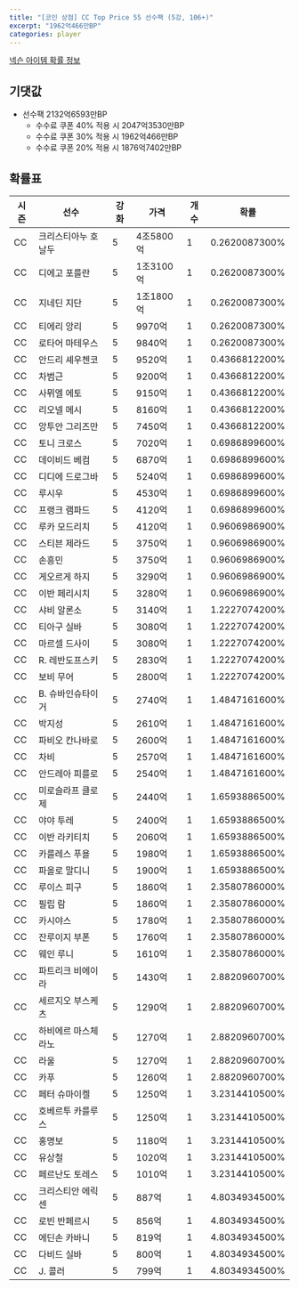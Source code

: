 ```yaml
---
title: "[코인 상점] CC Top Price 55 선수팩 (5강, 106+)"
excerpt: "1962억466만BP"
categories: player
---
```

[넥슨 아이템 확률 정보](http://iteminfo.nexon.com/probability/fco?sn=7604)

## 기댓값
- 선수팩 2132억6593만BP
  - 수수료 쿠폰 40% 적용 시 2047억3530만BP
  - 수수료 쿠폰 30% 적용 시 1962억466만BP
  - 수수료 쿠폰 20% 적용 시 1876억7402만BP


## 확률표

|시즌|선수|강화|가격|개수|확률|
|---|---|---|---|---|---|
|CC|크리스티아누 호날두|5|4조5800억|1|0.2620087300%|
|CC|디에고 포를란|5|1조3100억|1|0.2620087300%|
|CC|지네딘 지단|5|1조1800억|1|0.2620087300%|
|CC|티에리 앙리|5|9970억|1|0.2620087300%|
|CC|로타어 마테우스|5|9840억|1|0.2620087300%|
|CC|안드리 셰우첸코|5|9520억|1|0.4366812200%|
|CC|차범근|5|9200억|1|0.4366812200%|
|CC|사뮈엘 에토|5|9150억|1|0.4366812200%|
|CC|리오넬 메시|5|8160억|1|0.4366812200%|
|CC|앙투안 그리즈만|5|7450억|1|0.4366812200%|
|CC|토니 크로스|5|7020억|1|0.6986899600%|
|CC|데이비드 베컴|5|6870억|1|0.6986899600%|
|CC|디디에 드로그바|5|5240억|1|0.6986899600%|
|CC|루시우|5|4530억|1|0.6986899600%|
|CC|프랭크 램파드|5|4120억|1|0.6986899600%|
|CC|루카 모드리치|5|4120억|1|0.9606986900%|
|CC|스티븐 제라드|5|3750억|1|0.9606986900%|
|CC|손흥민|5|3750억|1|0.9606986900%|
|CC|게오르게 하지|5|3290억|1|0.9606986900%|
|CC|이반 페리시치|5|3280억|1|0.9606986900%|
|CC|샤비 알론소|5|3140억|1|1.2227074200%|
|CC|티아구 실바|5|3080억|1|1.2227074200%|
|CC|마르셀 드사이|5|3080억|1|1.2227074200%|
|CC|R. 레반도프스키|5|2830억|1|1.2227074200%|
|CC|보비 무어|5|2800억|1|1.2227074200%|
|CC|B. 슈바인슈타이거|5|2740억|1|1.4847161600%|
|CC|박지성|5|2610억|1|1.4847161600%|
|CC|파비오 칸나바로|5|2600억|1|1.4847161600%|
|CC|차비|5|2570억|1|1.4847161600%|
|CC|안드레아 피를로|5|2540억|1|1.4847161600%|
|CC|미로슬라프 클로제|5|2440억|1|1.6593886500%|
|CC|야야 투레|5|2400억|1|1.6593886500%|
|CC|이반 라키티치|5|2060억|1|1.6593886500%|
|CC|카를레스 푸욜|5|1980억|1|1.6593886500%|
|CC|파올로 말디니|5|1900억|1|1.6593886500%|
|CC|루이스 피구|5|1860억|1|2.3580786000%|
|CC|필립 람|5|1860억|1|2.3580786000%|
|CC|카시야스|5|1780억|1|2.3580786000%|
|CC|잔루이지 부폰|5|1760억|1|2.3580786000%|
|CC|웨인 루니|5|1610억|1|2.3580786000%|
|CC|파트리크 비에이라|5|1430억|1|2.8820960700%|
|CC|세르지오 부스케츠|5|1290억|1|2.8820960700%|
|CC|하비에르 마스체라노|5|1270억|1|2.8820960700%|
|CC|라울|5|1270억|1|2.8820960700%|
|CC|카푸|5|1260억|1|2.8820960700%|
|CC|페터 슈마이켈|5|1250억|1|3.2314410500%|
|CC|호베르투 카를루스|5|1250억|1|3.2314410500%|
|CC|홍명보|5|1180억|1|3.2314410500%|
|CC|유상철|5|1020억|1|3.2314410500%|
|CC|페르난도 토레스|5|1010억|1|3.2314410500%|
|CC|크리스티안 에릭센|5|887억|1|4.8034934500%|
|CC|로빈 반페르시|5|856억|1|4.8034934500%|
|CC|에딘손 카바니|5|819억|1|4.8034934500%|
|CC|다비드 실바|5|800억|1|4.8034934500%|
|CC|J. 콜러|5|799억|1|4.8034934500%|

